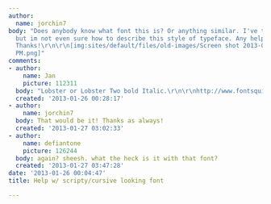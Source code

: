 ```yaml
---
author:
  name: jorchin7
body: "Does anybody know what font this is? Or anything similar. I've tried searching
  but im not even sure how to describe this style of typeface. Any help greatly appreciated.
  Thanks!\r\n\r\n[img:sites/default/files/old-images/Screen shot 2013-01-25 at 7_3649.01.42
  PM.png]"
comments:
- author:
    name: Jan
    picture: 112311
  body: "Lobster or Lobster Two bold Italic.\r\n\r\nhttp://www.fontsquirrel.com/fonts/Lobster\r\nhttp://www.fontsquirrel.com/fonts/lobster-two"
  created: '2013-01-26 00:28:17'
- author:
    name: jorchin7
  body: That would be it! Thanks as always!
  created: '2013-01-27 03:02:33'
- author:
    name: defiantone
    picture: 126244
  body: again? sheesh. what the heck is it with that font?
  created: '2013-01-27 03:47:28'
date: '2013-01-26 00:04:47'
title: Help w/ scripty/cursive looking font

---
```

